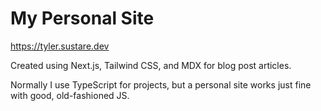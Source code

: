 # My Personal Site

https://tyler.sustare.dev

Created using Next.js, Tailwind CSS, and MDX for blog post articles.

Normally I use TypeScript for projects, but a personal site works just fine with good, old-fashioned JS.
